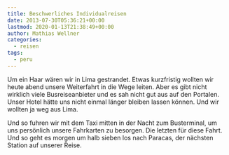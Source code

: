 ```yaml
---
title: Beschwerliches Individualreisen
date: 2013-07-30T05:36:21+00:00
lastmod: 2020-01-13T21:38:49+00:00
author: Mathias Wellner
categories:
  - reisen
tags:
  - peru
---
```

Um ein Haar wären wir in Lima gestrandet. Etwas kurzfristig wollten wir heute abend unsere Weiterfahrt in die Wege leiten. Aber es gibt nicht wirklich viele Busreiseanbieter und es sah nicht gut aus auf den Portalen. Unser Hotel hätte uns nicht einmal länger bleiben lassen können. Und wir wollten ja weg aus Lima. 

Und so fuhren wir mit dem Taxi mitten in der Nacht zum Busterminal, um uns persönlich unsere Fahrkarten zu besorgen. Die letzten für diese Fahrt. Und so geht es morgen um halb sieben los nach Paracas, der nächsten Station auf unserer Reise.